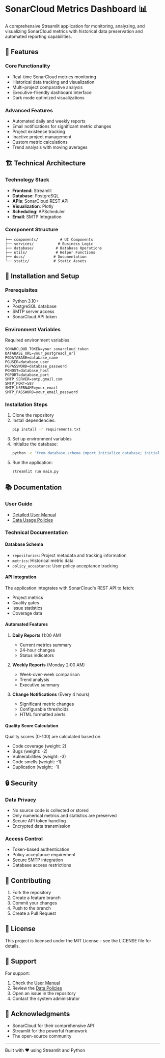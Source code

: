 # SonarCloud Metrics Dashboard 📊

A comprehensive Streamlit application for monitoring, analyzing, and visualizing SonarCloud metrics with historical data preservation and automated reporting capabilities.

## 🌟 Features

### Core Functionality
- Real-time SonarCloud metrics monitoring
- Historical data tracking and visualization
- Multi-project comparative analysis
- Executive-friendly dashboard interface
- Dark mode optimized visualizations

### Advanced Features
- Automated daily and weekly reports
- Email notifications for significant metric changes
- Project existence tracking
- Inactive project management
- Custom metric calculations
- Trend analysis with moving averages

## 🏗️ Technical Architecture

### Technology Stack
- **Frontend**: Streamlit
- **Database**: PostgreSQL
- **APIs**: SonarCloud REST API
- **Visualization**: Plotly
- **Scheduling**: APScheduler
- **Email**: SMTP Integration

### Component Structure
```
├── components/          # UI Components
├── services/           # Business Logic
├── database/          # Database Operations
├── utils/             # Helper Functions
├── docs/             # Documentation
└── static/           # Static Assets
```

## 🚀 Installation and Setup

### Prerequisites
- Python 3.10+
- PostgreSQL database
- SMTP server access
- SonarCloud API token

### Environment Variables
Required environment variables:
```
SONARCLOUD_TOKEN=your_sonarcloud_token
DATABASE_URL=your_postgresql_url
PGDATABASE=database_name
PGUSER=database_user
PGPASSWORD=database_password
PGHOST=database_host
PGPORT=database_port
SMTP_SERVER=smtp.gmail.com
SMTP_PORT=587
SMTP_USERNAME=your_email
SMTP_PASSWORD=your_email_password
```

### Installation Steps
1. Clone the repository
2. Install dependencies:
   ```bash
   pip install -r requirements.txt
   ```
3. Set up environment variables
4. Initialize the database:
   ```bash
   python -c "from database.schema import initialize_database; initialize_database()"
   ```
5. Run the application:
   ```bash
   streamlit run main.py
   ```

## 📚 Documentation

### User Guide
- [Detailed User Manual](docs/user_manual.md)
- [Data Usage Policies](docs/data_policies.md)

### Technical Documentation

#### Database Schema
- `repositories`: Project metadata and tracking information
- `metrics`: Historical metric data
- `policy_acceptance`: User policy acceptance tracking

#### API Integration
The application integrates with SonarCloud's REST API to fetch:
- Project metrics
- Quality gates
- Issue statistics
- Coverage data

#### Automated Features
1. **Daily Reports** (1:00 AM)
   - Current metrics summary
   - 24-hour changes
   - Status indicators

2. **Weekly Reports** (Monday 2:00 AM)
   - Week-over-week comparison
   - Trend analysis
   - Executive summary

3. **Change Notifications** (Every 4 hours)
   - Significant metric changes
   - Configurable thresholds
   - HTML formatted alerts

#### Quality Score Calculation
Quality scores (0-100) are calculated based on:
- Code coverage (weight: 2)
- Bugs (weight: -2)
- Vulnerabilities (weight: -3)
- Code smells (weight: -1)
- Duplication (weight: -1)

## 🔒 Security

### Data Privacy
- No source code is collected or stored
- Only numerical metrics and statistics are preserved
- Secure API token handling
- Encrypted data transmission

### Access Control
- Token-based authentication
- Policy acceptance requirement
- Secure SMTP integration
- Database access restrictions

## 🤝 Contributing

1. Fork the repository
2. Create a feature branch
3. Commit your changes
4. Push to the branch
5. Create a Pull Request

## 📄 License

This project is licensed under the MIT License - see the LICENSE file for details.

## 🔧 Support

For support:
1. Check the [User Manual](docs/user_manual.md)
2. Review the [Data Policies](docs/data_policies.md)
3. Open an issue in the repository
4. Contact the system administrator

## 🙏 Acknowledgments

- SonarCloud for their comprehensive API
- Streamlit for the powerful framework
- The open-source community

---
Built with ❤️ using Streamlit and Python
